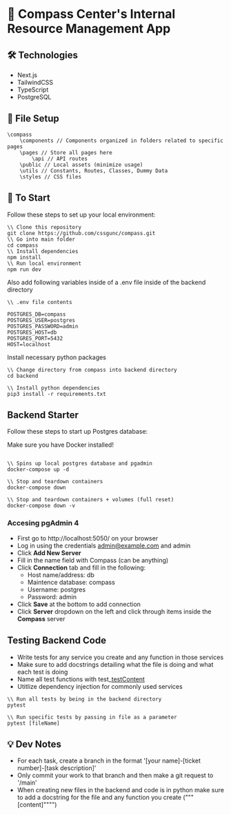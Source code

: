 # 🧭 Compass Center's Internal Resource Management App

## 🛠 Technologies

- Next.js
- TailwindCSS
- TypeScript
- PostgreSQL

## 📁 File Setup

```
\compass
    \components // Components organized in folders related to specific pages
    \pages // Store all pages here
        \api // API routes
    \public // Local assets (minimize usage)
    \utils // Constants, Routes, Classes, Dummy Data
    \styles // CSS files
```

## 🚀 To Start

Follow these steps to set up your local environment:

```
\\ Clone this repository
git clone https://github.com/cssgunc/compass.git
\\ Go into main folder
cd compass
\\ Install dependencies
npm install
\\ Run local environment
npm run dev
```

Also add following variables inside of a .env file inside of the backend directory

```
\\ .env file contents

POSTGRES_DB=compass
POSTGRES_USER=postgres
POSTGRES_PASSWORD=admin
POSTGRES_HOST=db
POSTGRES_PORT=5432
HOST=localhost
```

Install necessary python packages

```
\\ Change directory from compass into backend directory
cd backend

\\ Install python dependencies
pip3 install -r requirements.txt
```

## Backend Starter

Follow these steps to start up Postgres database:

Make sure you have Docker installed!

```

\\ Spins up local postgres database and pgadmin
docker-compose up -d

\\ Stop and teardown containers
docker-compose down

\\ Stop and teardown containers + volumes (full reset)
docker-compose down -v
```

### Accesing pgAdmin 4

- First go to http://localhost:5050/ on your browser
- Log in using the credentials admin@example.com and admin
- Click **Add New Server**
- Fill in the name field with Compass (can be anything)
- Click **Connection** tab and fill in the following:
  - Host name/address: db
  - Maintence database: compass
  - Username: postgres
  - Password: admin
- Click **Save** at the bottom to add connection
- Click **Server** dropdown on the left and click through items inside the **Compass** server

## Testing Backend Code

- Write tests for any service you create and any function in those services
- Make sure to add docstrings detailing what the file is doing and what each test is doing
- Name all test functions with test\_[testContent]()
- Utitlize dependency injection for commonly used services

```
\\ Run all tests by being in the backend directory
pytest

\\ Run specific tests by passing in file as a parameter
pytest [fileName]
```

## 💡 Dev Notes

- For each task, create a branch in the format '[your name]-[ticket number]-[task description]'
- Only commit your work to that branch and then make a git request to '/main'
- When creating new files in the backend and code is in python make sure to add a docstring for the file and any function you create ("""[content]"""")
